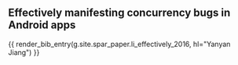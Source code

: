 ## Effectively manifesting concurrency bugs in Android apps

{{ render_bib_entry(g.site.spar_paper.li_effectively_2016, hl="Yanyan Jiang") }}
